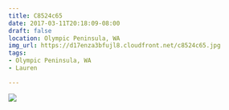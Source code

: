 ```yaml
---
title: C8524c65
date: 2017-03-11T20:18:09-08:00
draft: false
location: Olympic Peninsula, WA
img_url: https://d17enza3bfujl8.cloudfront.net/c8524c65.jpg
tags:
- Olympic Peninsula, WA
- Lauren

---
```


![](https://d17enza3bfujl8.cloudfront.net/c8524c65.jpg)
